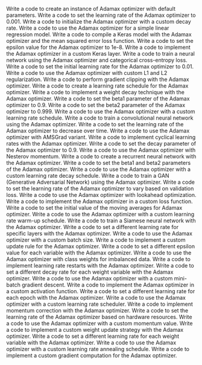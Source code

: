 Write a code to create an instance of Adamax optimizer with default parameters.
Write a code to set the learning rate of the Adamax optimizer to 0.001.
Write a code to initialize the Adamax optimizer with a custom decay rate.
Write a code to use the Adamax optimizer for a simple linear regression model.
Write a code to compile a Keras model with the Adamax optimizer and the mean squared error loss function.
Write a code to set the epsilon value for the Adamax optimizer to 1e-8.
Write a code to implement the Adamax optimizer in a custom Keras layer.
Write a code to train a neural network using the Adamax optimizer and categorical cross-entropy loss.
Write a code to set the initial learning rate for the Adamax optimizer to 0.01.
Write a code to use the Adamax optimizer with custom L1 and L2 regularization.
Write a code to perform gradient clipping with the Adamax optimizer.
Write a code to create a learning rate schedule for the Adamax optimizer.
Write a code to implement a weight decay technique with the Adamax optimizer.
Write a code to set the beta1 parameter of the Adamax optimizer to 0.9.
Write a code to set the beta2 parameter of the Adamax optimizer to 0.999.
Write a code to use the Adamax optimizer with a custom learning rate schedule.
Write a code to train a convolutional neural network using the Adamax optimizer.
Write a code to set the learning rate of the Adamax optimizer to decrease over time.
Write a code to use the Adamax optimizer with AMSGrad variant.
Write a code to implement cyclical learning rates with the Adamax optimizer.
Write a code to set the decay parameter of the Adamax optimizer to 0.9.
Write a code to use the Adamax optimizer with Nesterov momentum.
Write a code to create a recurrent neural network with the Adamax optimizer.
Write a code to set the beta1 and beta2 parameters of the Adamax optimizer.
Write a code to use the Adamax optimizer with a custom learning rate decay schedule.
Write a code to train a GAN (Generative Adversarial Network) using the Adamax optimizer.
Write a code to set the learning rate of the Adamax optimizer to vary based on validation loss.
Write a code to use the Adamax optimizer with lookahead optimization.
Write a code to implement the Adamax optimizer in a custom loss function.
Write a code to set the initial value of the moving averages for Adamax optimizer.
Write a code to use the Adamax optimizer with a custom learning rate warm-up schedule.
Write a code to train a Siamese neural network with the Adamax optimizer.
Write a code to set a different learning rate for specific layers with the Adamax optimizer.
Write a code to use the Adamax optimizer with a custom batch size.
Write a code to implement a custom update rule for the Adamax optimizer.
Write a code to set a different epsilon value for each variable with the Adamax optimizer.
Write a code to use the Adamax optimizer with class weights for imbalanced data.
Write a code to implement learning rate restarts with the Adamax optimizer.
Write a code to set a different decay rate for each weight variable with the Adamax optimizer.
Write a code to use the Adamax optimizer with a custom mini-batch gradient descent.
Write a code to implement the Adamax optimizer in a custom activation function.
Write a code to set a different learning rate for each epoch with the Adamax optimizer.
Write a code to use the Adamax optimizer with a custom learning rate scheduler.
Write a code to implement momentum correction with the Adamax optimizer.
Write a code to set the learning rate of the Adamax optimizer based on hardware resources.
Write a code to use the Adamax optimizer with a custom momentum value.
Write a code to implement a custom weight update strategy with the Adamax optimizer.
Write a code to set a different learning rate for each weight variable with the Adamax optimizer.
Write a code to use the Adamax optimizer with a custom learning rate annealing schedule.
Write a code to implement a custom gradient computation for the Adamax optimizer.